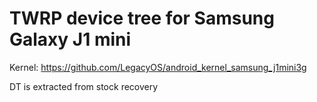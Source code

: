 # TWRP device tree for Samsung Galaxy J1 mini

Kernel: https://github.com/LegacyOS/android_kernel_samsung_j1mini3g

DT is extracted from stock recovery
